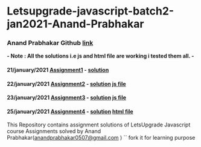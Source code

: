 # Letsupgrade-javascript-batch2-jan2021-Anand-Prabhakar
### Anand Prabhakar Github [link](https://github.com/anandprabhakar0507)

**- Note : All the solutions i.e js and html file are working i tested them all. -**

#### 21/january/2021 [Assignment1](https://drive.google.com/drive/folders/15US7MsuUqnyCS83uxTE6JKkDhufUk9-q) - [solution](https://github.com/anandprabhakar0507/Letsupgrade-javascript-batch2-jan2021-Anand-Prabhakar/blob/main/Assignment%201%20solution.txt)

#### 22/january/2021  [Assignment2](https://drive.google.com/drive/folders/1irlQqq85SXLcFgL0ZjB8KB5GOaHdgKx7) - [solution](https://github.com/anandprabhakar0507/Letsupgrade-javascript-batch2-jan2021-Anand-Prabhakar/blob/main/Assignment%202%20solution.txt)  [js file](https://github.com/anandprabhakar0507/Letsupgrade-javascript-batch2-jan2021-Anand-Prabhakar/blob/main/Assignment2.js)

#### 23/january/2021  [Assignment3](https://drive.google.com/drive/folders/12BaIzbJweqiZiWX23WI-B5V7pTIU_woR) - [solution](https://github.com/anandprabhakar0507/Letsupgrade-javascript-batch2-jan2021-Anand-Prabhakar/blob/main/Assignment%203%20solution.txt)  [js file](https://github.com/anandprabhakar0507/Letsupgrade-javascript-batch2-jan2021-Anand-Prabhakar/blob/main/Assignment3.js)

#### 25/january/2021  [Assignment4](https://drive.google.com/drive/folders/195kavGJW0w_ctwKCvWMgKF4Ag3i58F0U) - [solution](https://github.com/anandprabhakar0507/Letsupgrade-javascript-batch2-jan2021-Anand-Prabhakar/blob/main/Assignmeny%204%20solution.txt)  [html file](https://github.com/anandprabhakar0507/Letsupgrade-javascript-batch2-jan2021-Anand-Prabhakar/blob/main/assignment4.html)


This Repository contains assignment solutions of LetsUpgrade Javascript course Assignments solved by Anand Prabhakar(anandprabhakar0507@gmail.com )
`` fork it for learning purpose 
